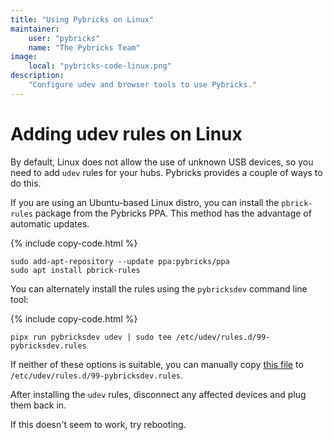 ```yaml
---
title: "Using Pybricks on Linux"
maintainer:
    user: "pybricks"
    name: "The Pybricks Team"
image:
    local: "pybricks-code-linux.png"
description:
    "Configure udev and browser tools to use Pybricks."
---
```


# Adding udev rules on Linux

By default, Linux does not allow the use of unknown USB devices, so you need to add `udev` rules for your hubs. Pybricks provides a couple of ways to do this.

If you are using an Ubuntu-based Linux distro, you can install the `pbrick-rules` package from the Pybricks PPA. This method has the advantage of automatic updates.

{% include copy-code.html %}
```
sudo add-apt-repository --update ppa:pybricks/ppa
sudo apt install pbrick-rules
```

You can alternately install the rules using the `pybricksdev` command line tool:

{% include copy-code.html %}
```
pipx run pybricksdev udev | sudo tee /etc/udev/rules.d/99-pybricksdev.rules
```

If neither of these options is suitable, you can manually copy [this file](https://github.com/pybricks/pybricksdev/blob/master/pybricksdev/resources/99-pybricksdev.rules) to `/etc/udev/rules.d/99-pybricksdev.rules`.

After installing the `udev` rules, disconnect any affected devices and plug them back in. 

If this doesn't seem to work, try rebooting.
